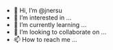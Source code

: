 - 👋 Hi, I’m @jnersu
- 👀 I’m interested in ...
- 🌱 I’m currently learning ...
- 💞️ I’m looking to collaborate on ...
- 📫 How to reach me ...

<!---
jnersu/jnersu is a ✨ special ✨ repository because its `README.md` (this file) appears on your GitHub profile.
You can click the Preview link to take a look at your changes.
--->
